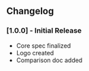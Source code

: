 ## Changelog

### [1.0.0] - Initial Release
- Core spec finalized
- Logo created
- Comparison doc added